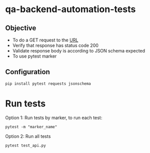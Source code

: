 # qa-backend-automation-tests

## Objective
- To do a GET request to the [URL](https://fake-json-api.mock.beeceptor.com/companies)
- Verify that response has status code 200
- Validate response body is according to JSON schema expected
- To use pytest marker 

## Configuration
```
pip install pytest requests jsonschema
```

# Run tests

Option 1: Run tests by marker, to run each test:
```
pytest -m "marker_name"
```

Option 2: Run all tests
```
pytest test_api.py
```

